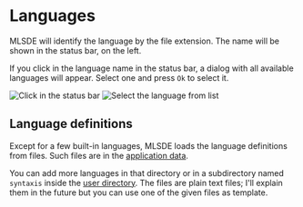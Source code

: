 # Languages #

MLSDE will identify the language by the file extension.  The name will be shown in the status bar, on the left.

If you click in the language name in the status bar, a dialog with all available languages will appear.  Select one and press ``Ok`` to select it.

![Click in the status bar](images/status-bar-language.png) ![Select the language from list](images/language-selector.png)

## Language definitions ##

Except for a few built-in languages, MLSDE loads the language definitions from files.  Such files are in the [application data](concepts.html#the-directories).

You can add more languages in that directory or in a subdirectory named `syntaxis` inside the [user directory](concepts.html#the-directories).  The files are plain text files;  I'll explain them in the future but you can use one of the given files as template.
